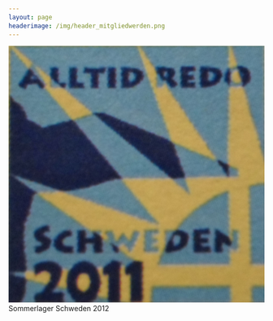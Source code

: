 ```yaml
---
layout: page
headerimage: /img/header_mitgliedwerden.png
---
```

 <div class="tile">
   <div class="tile-content slide-up">
        <div class="slide">
           <a href="https://www.flickr.com/photos/141398173@N07/albums/72157668327830950/" style="text-decoration:none"><img src="/img/Schweden.jpg"></a>       
        </div>
         <div class="slide-over">
           <a href="https://www.flickr.com/photos/141398173@N07/albums/72157668327830950/" style="text-decoration:none" style="color:#000000">Sommerlager Schweden 2012</a>             
         </div>
   </div>
 </div>



